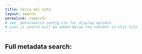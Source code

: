 ```yaml
---
title: Cerca nel sito
layout: search
permalink: /search/
# see _data/search-config.csv for display options
# Lunr.js search will be added below the content in this file
---
```


## Full metadata search:
